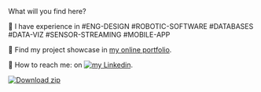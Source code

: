 
<!--
**ThomasCarstens/ThomasCarstens** is a ✨ _special_ ✨ repository because its `README.md` (this file) appears on your GitHub profile.

Here are some ideas to get you started:

- 🔭 I’m currently working on ...
- 🌱 I’m currently learning ...
- 👯 I’m looking to collaborate on ...
- 🤔 I’m looking for help with ...
- 💬 Ask me about ...
- 📫 How to reach me: ...
- 😄 Pronouns: ...
- ⚡ Fun fact: ...
-->
What will you find here?

🌱 I have experience in #ENG-DESIGN #ROBOTIC-SOFTWARE #DATABASES #DATA-VIZ #SENSOR-STREAMING #MOBILE-APP

🔭 Find my project showcase in [my online portfolio](https://thomascarstens.github.io). 

<!--      [![Thomas's github stats](https://github-readme-stats.vercel.app/api?username=ThomasCarstens)](https://github.com/anuraghazra/github-readme-stats) -->

💬 How to reach me: on [![my Linkedin](https://img.shields.io/badge/LinkedIn-0077B5?style=for-the-badge&logo=linkedin&logoColor=white)](https://www.linkedin.com/in/thomas-carstens-31632468/).

<!-- BEGIN LATEST DOWNLOAD BUTTON -->
[![Download zip](https://custom-icon-badges.herokuapp.com/badge/-Download-blue?style=for-the-badge&logo=download&logoColor=white "Download zip")](https://github.com/DenverCoder1/readme-download-button-action/archive/1.0.1.zip)
<!-- END LATEST DOWNLOAD BUTTON -->
